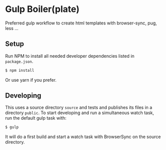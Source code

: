 Gulp Boiler(plate)
===========

Preferred gulp workflow to create html templates with browser-sync, pug, less ...

## Setup

Run NPM to install all needed developer dependencies listed in `package.json`.

```bash
$ npm install
```

Or use yarn if you prefer.

## Developing

This uses a source directory `source` and tests and publishes its files in a directory `public`.
To start developing and run a simultaneous watch task, run the default gulp task with:

```bash
$ gulp
```

It will do a first build and start a watch task with BrowserSync on the source directory.
